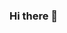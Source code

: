 ### Hi there 👋

<!--
**douglasjung/douglasjung** is a ✨ _special_ ✨ repository because its `README.md` (this file) appears on your GitHub profile.

Here are some ideas to get you started: teste

- 🔭 I’m currently working on ...
- 🌱 I’m currently learning ...
- 👯 I’m looking to collaborate on ...
- 🤔 I’m looking for help with ...
- 💬 Ask me about ...
- 📫 How to reach me: ...
- 😄 Pronouns: ...
- ⚡ Fun fact: ...
-->
